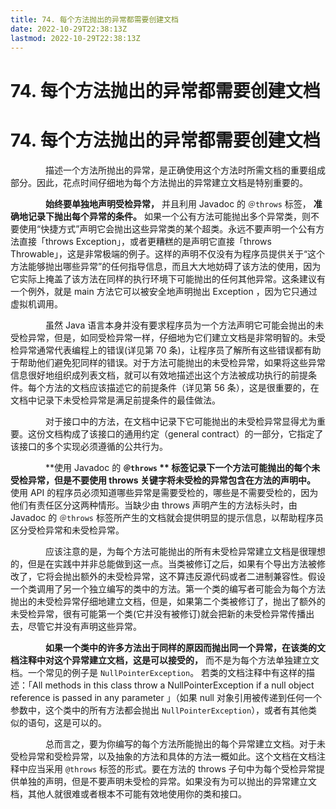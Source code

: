 ```yaml
---
title: 74. 每个方法抛出的异常都需要创建文档
date: 2022-10-29T22:38:13Z
lastmod: 2022-10-29T22:38:13Z
---
```


# 74. 每个方法抛出的异常都需要创建文档

# 74. 每个方法抛出的异常都需要创建文档

　　　　描述一个方法所抛出的异常，是正确使用这个方法时所需文档的重要组成部分。因此，花点时间仔细地为每个方法抛出的异常建立文档是特别重要的。

　　　　**始终要单独地声明受检异常，**  并且利用 Javadoc 的 `＠throws` 标签， **准确地记录下抛出每个异常的条件。**  如果一个公有方法可能抛出多个异常类，则不要使用“快捷方式”声明它会抛出这些异常类的某个超类。永远不要声明一个公有方法直接「throws Exception」，或者更糟糕的是声明它直接「throws Throwable」，这是非常极端的例子。这样的声明不仅没有为程序员提供关于“这个方法能够抛出哪些异常”的任何指导信息，而且大大地妨碍了该方法的使用，因为它实际上掩盖了该方法在同样的执行环境下可能抛出的任何其他异常。这条建议有一个例外，就是 main 方法它可以被安全地声明抛出 Exception ，因为它只通过虚拟机调用。

　　　　虽然 Java 语言本身并没有要求程序员为一个方法声明它可能会抛出的未受检异常，但是，如同受检异常一样，仔细地为它们建立文档是非常明智的。未受检异常通常代表编程上的错误(详见第 70 条)，让程序员了解所有这些错误都有助于帮助他们避免犯同样的错误。对于方法可能抛出的未受检异常，如果将这些异常信息很好地组织成列表文档，就可以有效地描述出这个方法被成功执行的前提条件。每个方法的文档应该描述它的前提条件（详见第 56 条），这是很重要的，在文档中记录下未受检异常是满足前提条件的最佳做法。

　　　　对于接口中的方法，在文档中记录下它可能抛出的未受检异常显得尤为重要。这份文档构成了该接口的通用约定（general contract）的一部分，它指定了该接口的多个实现必须遵循的公共行为。

　　　　**使用 Javadoc 的 **​ **​`＠throws`​**​ ** 标签记录下一个方法可能抛出的每个未受检异常，但是不要使用 throws 关键字将未受检的异常包含在方法的声明中。**  使用 API 的程序员必须知道哪些异常是需要受检的，哪些是不需要受检的，因为他们有责任区分这两种情形。当缺少由 throws 声明产生的方法标头时，由 Javadoc 的 `＠throws` 标签所产生的文档就会提供明显的提示信息，以帮助程序员区分受检异常和未受检异常。

　　　　应该注意的是，为每个方法可能抛出的所有未受检异常建立文档是很理想的，但是在实践中并非总能做到这一点。当类被修订之后，如果有个导出方法被修改了，它将会抛出额外的未受检异常，这不算违反源代码或者二进制兼容性。假设一个类调用了另一个独立编写的类中的方法。第一个类的编写者可能会为每个方法抛出的未受检异常仔细地建立文档，但是，如果第二个类被修订了，抛出了额外的未受检异常，很有可能第一个类(它并没有被修订)就会把新的未受检异常传播出去，尽管它并没有声明这些异常。

　　　　**如果一个类中的许多方法出于同样的原因而抛出同一个异常，在该类的文档注释中对这个异常建立文档，这是可以接受的，**  而不是为每个方法单独建立文档。一个常见的例子是 `NullPointerException`。 若类的文档注释中有这样的描述：「All methods in this class throw a NullPointerException if a null object reference is passed in any parameter 」（如果 null 对象引用被传递到任何一个参数中，这个类中的所有方法都会抛出 `NullPointerException`），或者有其他类似的语句，这是可以的。

　　　　总而言之，要为你编写的每个方法所能抛出的每个异常建立文档。对于未受检异常和受检异常，以及抽象的方法和具体的方法一概如此。这个文档在文档注释中应当采用 `@throws` 标签的形式。要在方法的 throws 子句中为每个受检异常提供单独的声明，但是不要声明未受检的异常。如果没有为可以抛出的异常建立文档，其他人就很难或者根本不可能有效地使用你的类和接口。
